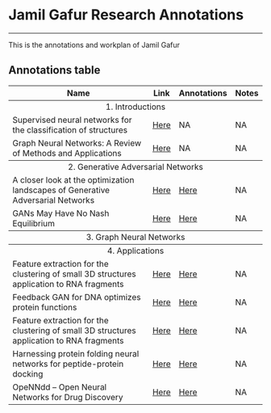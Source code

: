 # Jamil Gafur Research Annotations
-----

This is the annotations and workplan of Jamil Gafur

## Annotations table
<table>
<thead>
<tr style="height: 23px;">
<th style="height: 23px;">Name</th>
<th style="height: 23px;">Link</th>
<th style="height: 23px;">Annotations</th>
<th style="height: 23px;">Notes</th>
</tr>
</thead>
<tbody>
<tr style="height: 23px;">
<td style="height: 23px;" colspan="4"><center>1. Introductions</center></td>
</tr>
<tr style="height: 23px;">
<td style="height: 23px;">Supervised neural networks for the classification of structures</td>
<td style="height: 23px;"><a href="https://ieeexplore.ieee.org/abstract/document/572108">Here</a></td>
<td style="height: 23px;">NA</td>
<td style="height: 23px;">NA</td>
</tr>
<tr style="height: 23px;">
<td style="height: 23px;">Graph Neural Networks: A Review of Methods and Applications</td>
<td style="height: 23px;"><a href="https://doi.org/10.1016/j.aiopen.2021.01.001">Here</a></td>
<td style="height: 23px;">NA</td>
<td style="height: 23px;">NA</td>
</tr>
</tbody>
<tbody>
<tr style="height: 23px;">
<td style="height: 23px;" colspan="4"><center>2. Generative Adversarial Networks</center></td>
</tr>
<tr style="height: 23px;">
<td style="height: 23px;">A closer look at the optimization landscapes of Generative Adversarial Networks</td>
<td style="height: 23px;"><a href="https://arxiv.org/abs/1906.04848">Here</a></td>
<td style="height: 23px;"><a href="https://github.com/jamilgafur/Jamil_Uiowa_Research/blob/main/Papers/A%20CLOSER%20LOOK%20AT%20THE%20OPTIMIZATION%20LANDSCAPES%20OF%20GENERATIVE%20ADVERSARIAL%20NETWORKS.pdf">Here </a></td>
<td style="height: 23px;">NA</td>
</tr>
<tr style="height: 23.5px;">
<td style="height: 23.5px;">GANs May Have No Nash Equilibrium</td>
<td style="height: 23.5px;"><a href="https://arxiv.org/abs/2002.09124">Here</a></td>
<td style="height: 23.5px;"><a href="https://github.com/jamilgafur/Jamil_Uiowa_Research/blob/main/Papers/GANs%20May%20Have%20No%20Nash%20Equilibria.pdf">Here</a></td>
<td style="height: 23.5px;">NA</td>
</tr>
</tbody>
<tbody>
<tr style="height: 23px;">
<td style="height: 23px;" colspan="4"><center>3. Graph Neural Networks</center></td>
</tr>
</tbody>
<tbody>
<tr style="height: 23px;">
<td style="height: 23px;" colspan="4"><center>4. Applications</center></td>
</tr>
<tr style="height: 23px;">
<td style="height: 23px;">Feature extraction for the clustering of small 3D structures application to RNA fragments</td>
<td style="height: 23px;"><a href="https://hal-lara.archives-ouvertes.fr/LORIA-AIS/hal-03370994v1">Here</a></td>
<td style="height: 23px;"><a href="https://github.com/jamilgafur/Jamil_Uiowa_Research/blob/main/Papers/Feature%20extraction%20for%20the%20clustering%20of%20small%203D%20structures%20application%20to%20RNA%20fragments.pdf">Here</a></td>
<td style="height: 23px;">NA</td>
</tr>
<tr style="height: 23px;">
<td style="height: 23px;">Feedback GAN for DNA optimizes protein functions</td>
<td style="height: 23px;"><a href="https://www.nature.com/articles/s42256-019-0017-4">Here</a></td>
<td style="height: 23px;"><a href="https://github.com/jamilgafur/Jamil_Uiowa_Research/blob/main/Papers/Feedback%20GAN%20for%20DNA%20optimizes%20protein%20functions.pdf">Here</a></td>
<td style="height: 23px;">NA</td>
</tr>
<tr style="height: 23px;">
<td style="height: 23px;">Feature extraction for the clustering of small 3D structures application to RNA fragments</td>
<td style="height: 23px;"><a href="https://www.nature.com/articles/s42256-019-0017-4">Here</a></td>
<td style="height: 23px;"><a href="https://github.com/jamilgafur/Jamil_Uiowa_Research/blob/main/Papers/Feedback%20GAN%20for%20DNA%20optimizes%20protein%20functions.pdf">Here</a></td>
<td style="height: 23px;">NA</td>
</tr>

<tr style="height: 23px;">
<td style="height: 23px;">Harnessing protein folding neural networks for peptide-protein docking</td>
<td style="height: 23px;"><a href="https://www.researchsquare.com/article/rs-781411/latest.pdf">Here</a></td>
<td style="height: 23px;"><a href="https://github.com/jamilgafur/Jamil_Uiowa_Research/blob/main/Papers/Harnessing%20protein%20folding%20neural%20networks%20for%20peptide-protein%20docking.pdf">Here</a></td>
<td style="height: 23px;">NA</td>
</tr>


<tr style="height: 23px;">
<td style="height: 23px;">OpeNNdd – Open Neural Networks for Drug Discovery</td>
<td style="height: 23px;"><a href="https://sc18.supercomputing.org/proceedings/tech_poster/tech_poster_pages/post222.html">Here</a></td>
<td style="height: 23px;"><a href="https://github.com/jamilgafur/Jamil_Uiowa_Research/blob/main/Papers/OpeNNdd%20%E2%80%93%20Open%20Neural%20Networks%20for%20Drug%20Discovery.pdf">Here</a></td>
<td style="height: 23px;">NA</td>
</tr>


</tbody>
</table>
